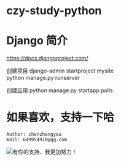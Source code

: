 # czy-study-python


# Django  简介
https://docs.djangoproject.com/

创建项目
    django-admin startproject mysite    
    python manage.py runserver          

创建应用
    python manage.py startapp polls




# 如果喜欢，支持一下哈
    Author: chenzhengyou
    mail: 649954910@qq.com

![](https://github.com/andyczy/czy-study-deepLearning/blob/master/vxz.jpg "有你的支持、我更加努力！")

